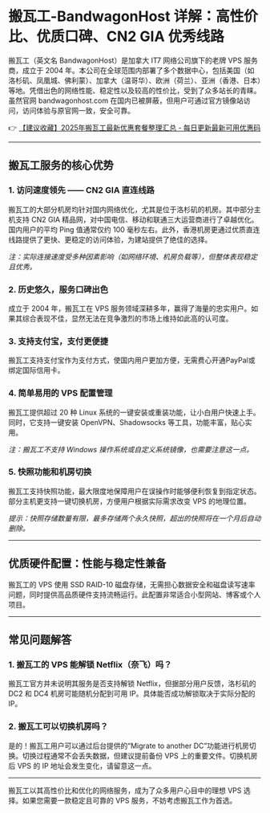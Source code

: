 # 搬瓦工-BandwagonHost 详解：高性价比、优质口碑、CN2 GIA 优秀线路

搬瓦工（英文名 BandwagonHost）是加拿大 IT7 网络公司旗下的老牌 VPS 服务商，成立于 2004 年。本公司在全球范围内部署了多个数据中心，包括美国（如洛杉矶、凤凰城、佛利蒙）、加拿大（温哥华）、欧洲（荷兰）、亚洲（香港、日本）等地。凭借出色的网络性能、稳定性以及较高的性价比，受到了众多站长的青睐。虽然官网 bandwagonhost.com 在国内已被屏蔽，但用户可通过官方镜像站访问，访问体验与原官网一致，安全可靠。

👉 [【建议收藏】2025年搬瓦工最新优惠套餐整理汇总 - 每日更新最新可用优惠码](https://bit.ly/banwagon)

---

## 搬瓦工服务的核心优势

### 1. 访问速度领先 —— CN2 GIA 直连线路
搬瓦工的大部分机房均针对国内网络优化，尤其是位于洛杉矶的机房。其中部分主机支持 CN2 GIA 精品网，对中国电信、移动和联通三大运营商进行了卓越优化。国内用户的平均 Ping 值通常仅约 100 毫秒左右。此外，香港机房更通过优质直连线路提供了更快、更稳定的访问体验，为建站提供了绝佳的选择。

*注：实际连接速度受多种因素影响（如网络环境、机房负载等），但整体表现稳定且优秀。*

### 2. 历史悠久，服务口碑出色
成立于 2004 年，搬瓦工在 VPS 服务领域深耕多年，赢得了海量的忠实用户。如果其综合表现不佳，显然无法在竞争激烈的市场上维持如此高的认可度。

### 3. 支持支付宝，支付更便捷
搬瓦工支持支付宝作为支付方式，使国内用户更加方便，无需费心开通PayPal或绑定国际信用卡。

### 4. 简单易用的 VPS 配置管理
搬瓦工提供超过 20 种 Linux 系统的一键安装或重装功能，让小白用户快速上手。同时，它支持一键安装 OpenVPN、Shadowsocks 等工具，功能丰富，贴心实用。

*注：搬瓦工不支持 Windows 操作系统或自定义系统镜像，也需要注意这一点。*

### 5. 快照功能和机房切换
搬瓦工支持快照功能，最大限度地保障用户在误操作时能够便利恢复到指定状态。部分主机更支持一键切换机房，方便用户根据实际需求改变 VPS 的地理位置。

*提示：快照存储数量有限，最多存储两个永久快照，超出的快照将在一个月后自动删除。*

---

## 优质硬件配置：性能与稳定性兼备
搬瓦工的 VPS 使用 SSD RAID-10 磁盘存储，无需担心数据安全和磁盘读写速率问题，同时提供高品质硬件支持流畅运行。此配置非常适合小型网站、博客或个人项目。

---

## 常见问题解答

### 1. 搬瓦工的 VPS 能解锁 Netflix（奈飞）吗？
搬瓦工官方并未说明其服务是否支持解锁 Netflix，但据部分用户反馈，洛杉矶的 DC2 和 DC4 机房可能随机分配到可用 IP。具体能否成功解锁取决于实际分配的 IP。

### 2. 搬瓦工可以切换机房吗？
是的！搬瓦工用户可以通过后台提供的“Migrate to another DC”功能进行机房切换。切换过程通常不会丢失数据，但建议提前备份 VPS 上的重要文件。切换机房后 VPS 的 IP 地址会发生变化，请留意这一点。

---

搬瓦工以其高性价比和优化的网络服务，成为了众多用户心目中的理想 VPS 选择。如果您需要一款稳定且可靠的 VPS 服务，不妨考虑搬瓦工作为首选。